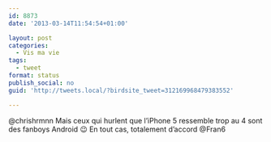 ```yaml
---
id: 8873
date: '2013-03-14T11:54:54+01:00'

layout: post
categories:
  - Vis ma vie
tags:
  - tweet
format: status
publish_social: no
guid: 'http://tweets.local/?birdsite_tweet=312169968479383552'

---
```


@chrishrmnn Mais ceux qui hurlent que l’iPhone 5 ressemble trop au 4 sont des fanboys Android 😉 En tout cas, totalement d’accord @Fran6
